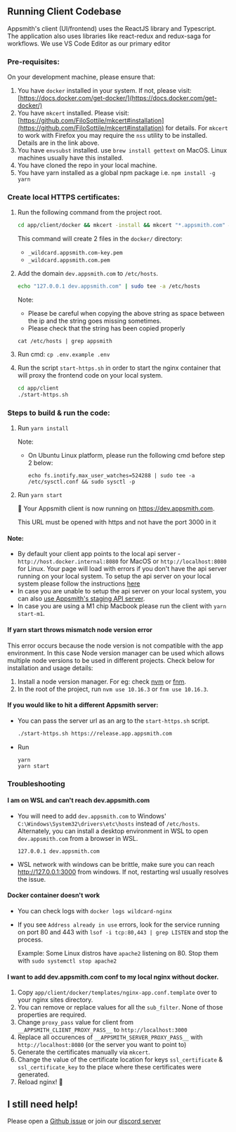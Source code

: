 ## Running Client Codebase

Appsmith's client (UI/frontend) uses the ReactJS library and Typescript. The application also uses libraries like react-redux and redux-saga for workflows. We use VS Code Editor as our primary editor

### Pre-requisites:

On your development machine, please ensure that:

1. You have `docker` installed in your system. If not, please visit: [https://docs.docker.com/get-docker/](https://docs.docker.com/get-docker/)
1. You have `mkcert` installed. Please visit: [https://github.com/FiloSottile/mkcert#installation](https://github.com/FiloSottile/mkcert#installation) for details. For `mkcert` to work with Firefox you may require the `nss` utility to be installed. Details are in the link above.
1. You have `envsubst` installed. use `brew install gettext` on MacOS. Linux machines usually have this installed.
1. You have cloned the repo in your local machine.
1. You have yarn installed as a global npm package i.e. `npm install -g yarn`

### Create local HTTPS certificates:

1. Run the following command from the project root.

   ```bash
   cd app/client/docker && mkcert -install && mkcert "*.appsmith.com" && cd ../../..
   ```

   This command will create 2 files in the `docker/` directory:

   - `_wildcard.appsmith.com-key.pem`
   - `_wildcard.appsmith.com.pem`

1. Add the domain `dev.appsmith.com` to `/etc/hosts`.

   ```bash
   echo "127.0.0.1 dev.appsmith.com" | sudo tee -a /etc/hosts
   ```

   Note:

   - Please be careful when copying the above string as space between the ip and the string goes missing sometimes.
   - Please check that the string has been copied properly

   ```
   cat /etc/hosts | grep appsmith
   ```

1. Run cmd: `cp .env.example .env`

1. Run the script `start-https.sh` in order to start the nginx container that will proxy the frontend code on your local system.

   ```bash
   cd app/client
   ./start-https.sh
   ```

### Steps to build & run the code:

1. Run `yarn install`

    Note:

    - On Ubuntu Linux platform, please run the following cmd before step 2 below:

        ```
        echo fs.inotify.max_user_watches=524288 | sudo tee -a /etc/sysctl.conf && sudo sysctl -p
        ```

2. Run `yarn start`

    🎉 Your Appsmith client is now running on https://dev.appsmith.com.

    This URL must be opened with https and not have the port 3000 in it

#### Note:

- By default your client app points to the local api server - `http://host.docker.internal:8080` for MacOS or `http://localhost:8080` for Linux. Your page will load with errors if you don't have the api server running on your local system. To setup the api server on your local system please follow the instructions [here](https://github.com/appsmithorg/appsmith/blob/release/contributions/ServerSetup.md)
- In case you are unable to setup the api server on your local system, you can also [use Appsmith's staging API server](#if-you-would-like-to-hit-a-different-appsmith-server).
- In case you are using a M1 chip Macbook please run the client with `yarn start-m1`.

#### If yarn start throws mismatch node version error

This error occurs because the node version is not compatible with the app environment. In this case Node version manager can be used which allows multiple
node versions to be used in different projects. Check below for installation and usage details:

1. Install a node version manager. For eg: check [nvm](https://github.com/nvm-sh/nvm) or [fnm](https://github.com/Schniz/fnm).
1. In the root of the project, run `nvm use 10.16.3` or `fnm use 10.16.3`.

#### If you would like to hit a different Appsmith server:

- You can pass the server url as an arg to the `start-https.sh` script.

    ```bash
    ./start-https.sh https://release.app.appsmith.com
    ```

- Run

    ```
    yarn
    yarn start
    ```

### Troubleshooting

#### I am on WSL and can't reach dev.appsmith.com

- You will need to add `dev.appsmith.com` to Windows' `C:\Windows\System32\drivers\etc\hosts` instead of `/etc/hosts`. Alternately, you can install a desktop environment in WSL to open `dev.appsmith.com` from a browser in WSL.

  ```
  127.0.0.1 dev.appsmith.com
  ```

- WSL network with windows can be brittle, make sure you can reach http://127.0.0.1:3000 from windows. If not, restarting wsl usually resolves the issue.

#### Docker container doesn't work

- You can check logs with `docker logs wildcard-nginx`
- If you see `Address already in use` errors, look for the service running on port 80 and 443 with `lsof -i tcp:80,443 | grep LISTEN` and stop the process.

  Example: Some Linux distros have `apache2` listening on 80. Stop them with `sudo systemctl stop apache2`

#### I want to add dev.appsmith.com conf to my local nginx without docker.

1. Copy `app/client/docker/templates/nginx-app.conf.template` over to your nginx sites directory.
1. You can remove or replace values for all the `sub_filter`. None of those properties are required.
1. Change `proxy_pass` value for client from `__APPSMITH_CLIENT_PROXY_PASS__` to `http://localhost:3000`
1. Replace all occurences of `__APPSMITH_SERVER_PROXY_PASS__` with `http://localhost:8080` (or the server you want to point to)
1. Generate the certificates manually via `mkcert`.
1. Change the value of the certificate location for keys `ssl_certificate` & `ssl_certificate_key` to the place where these certificates were generated.
1. Reload nginx! :tada:

## I still need help!

Please open a [Github issue](https://github.com/appsmithorg/appsmith/issues/new/choose) or join our [discord server](https://discord.com/invite/rBTTVJp)
